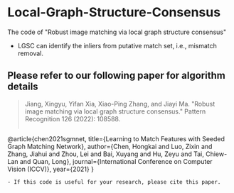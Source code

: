 # Local-Graph-Structure-Consensus
The code of "Robust image matching via local graph structure consensus"
- LGSC can identify the inliers from putative match set, i.e., mismatch removal.
## Please refer to our following paper for algorithm details
>Jiang, Xingyu, Yifan Xia, Xiao-Ping Zhang, and Jiayi Ma. "Robust image matching via local graph structure consensus." Pattern Recognition 126 (2022): 108588.
>```
@article{chen2021sgmnet,
  title={Learning to Match Features with Seeded Graph Matching Network},
  author={Chen, Hongkai and Luo, Zixin and Zhang, Jiahui and Zhou, Lei and Bai, Xuyang and Hu, Zeyu and Tai, Chiew-Lan and Quan, Long},
  journal={International Conference on Computer Vision (ICCV)},
  year={2021}
}
```
- If this code is useful for your research, please cite this paper.
